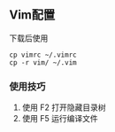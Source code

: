 ## Vim配置 

下载后使用

	cp vimrc ~/.vimrc
	cp -r vim/ ~/.vim

### 使用技巧 
1. 使用 F2 打开隐藏目录树 
2. 使用 F5 运行编译文件
